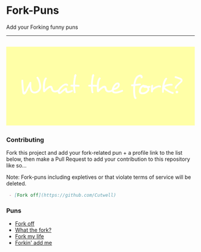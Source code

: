 # Fork-Puns
Add your Forking funny puns

---
![What-The-Fork](static/img/wtforkbanner.png "What-The-Fork")
---

### Contributing
Fork this project and add your fork-related pun + a profile link to the list below, then make a Pull Request to add your contribution to this repository like so...

Note: Fork-puns including expletives or that violate terms of service will be deleted.

```markdown
 - [Fork off](https://github.com/Cutwell)
```

### Puns
 - [Fork off](https://github.com/Cutwell)
 - [What the fork?](https://github.com/Cutwell)
 - [Fork my life](https://github.com/gerd2002)
 - [Forkin' add me](https://github.com/Charllo)
